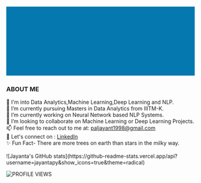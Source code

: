 
![jayant](jayant.gif)

<h3>ABOUT ME</h3>
🔭 I'm into Data Analytics,Machine Learning,Deep Learning and NLP. <br>
👀 I’m currently pursuing Masters in Data Analytics from IIITM-K. <br>
🌱 I’m currently working on Neural Network based NLP Systems. <br>
💞 I’m looking to collaborate on Machine Learning or Deep Learning Projects. <br>
📫 Feel free to reach out to me at: <a href="mailto:paljayant1998@gmail.com">paljayant1998@gmail.com</a> <br>
 💬 Let's connect on : <a href="https://www.linkedin.com/in/jayanta-kumar-pal-967240172/">LinkedIn </a> <br>
✨ Fun Fact- There are more trees on earth than stars in the milky way.
<br><br>
![Jayanta's GitHub stats](https://github-readme-stats.vercel.app/api?username=jayantapy&show_icons=true&theme=radical)

![PROFILE VIEWS](https://komarev.com/ghpvc/?username=jayantapy&color=blue)

 
 <!---
Jayant017/Jayant017 is a ✨ special ✨ repository because its `README.md` (this file) appears on your GitHub profile.
You can click the Preview link to take a look at your changes.
--->
